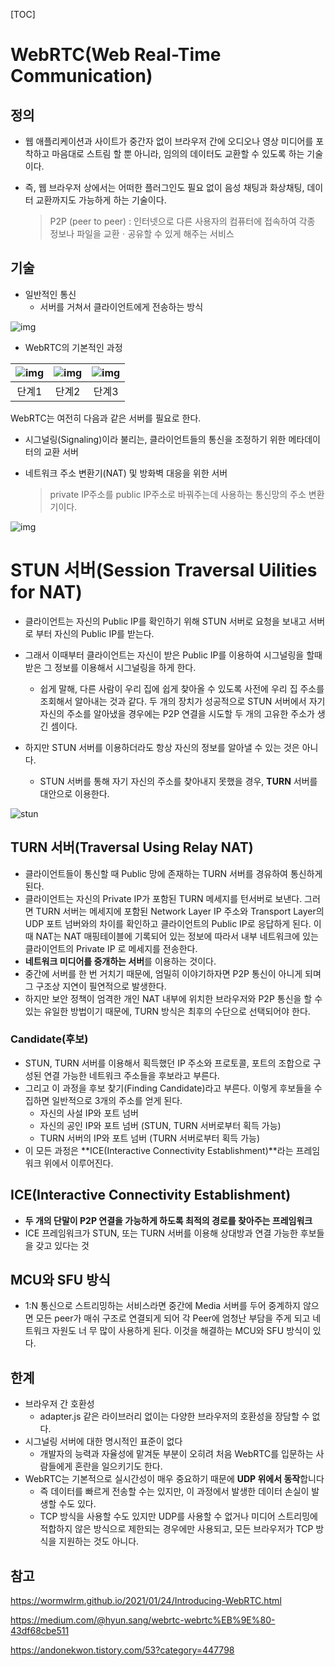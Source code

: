 [TOC]



# WebRTC(Web Real-Time Communication)

## 정의

- 웹 애플리케이션과 사이트가 중간자 없이 브라우저 간에 오디오나 영상 미디어를 포착하고 마음대로 스트림 할 뿐 아니라, 임의의 데이터도 교환할 수 있도록 하는 기술이다.

- 즉, 웹 브라우저 상에서는 어떠한 플러그인도 필요 없이 음성 채팅과 화상채팅, 데이터 교환까지도 가능하게 하는 기술이다.

  > P2P (peer to peer) : 인터넷으로 다른 사용자의 컴퓨터에 접속하여 각종 정보나 파일을 교환ㆍ공유할 수 있게 해주는 서비스



##  기술

- 일반적인 통신
  - 서버를 거쳐서 클라이언트에게 전송하는 방식

![img](https://blog.kakaocdn.net/dn/bxqtuw/btqQZxG4nwE/NVAaGFRD4TOf039jhG8DAK/img.png)

- WebRTC의 기본적인 과정

| ![img](https://blog.kakaocdn.net/dn/KqLMN/btqQ3gLpVyZ/xMad7EAqWU6ZeKYREgeVZk/img.png) | ![img](https://blog.kakaocdn.net/dn/PXayX/btqQZwnRfQc/qXEdveeN33Punf2keGQJXK/img.png) | ![img](https://blog.kakaocdn.net/dn/d6KnO6/btqQZxUC5MA/anekQtqUmv8WCbkKujpcYK/img.png) |
| :----------------------------------------------------------: | :----------------------------------------------------------: | :----------------------------------------------------------: |
|                            단계1                             |                            단계2                             |                            단계3                             |

WebRTC는 여전히 다음과 같은 서버를 필요로 한다.

- 시그널링(Signaling)이라 불리는, 클라이언트들의 통신을 조정하기 위한 메타데이터의 교환 서버

- 네트워크 주소 변환기(NAT) 및 방화벽 대응을 위한 서버

  > private IP주소를 public IP주소로 바꿔주는데 사용하는 통신망의 주소 변환기이다.

![img](https://blog.kakaocdn.net/dn/bYDPRl/btqRxZQ4xL3/ieO7U9CkjtBcvI6eWlUC1k/img.png)





# STUN 서버(Session Traversal Uilities for NAT)

- 클라이언트는 자신의 Public IP를 확인하기 위해 STUN 서버로 요청을 보내고 서버로 부터 자신의 Public IP를 받는다.
- 그래서 이때부터 클라이언트는 자신이 받은 Public IP를 이용하여 시그널링을 할때 받은 그 정보를 이용해서 시그널링을 하게 한다.
  - 쉽게 말해, 다른 사람이 우리 집에 쉽게 찾아올 수 있도록 사전에 우리 집 주소를 조회해서 알아내는 것과 같다. 두 개의 장치가 성공적으로 STUN 서버에서 자기 자신의 주소를 알아냈을 경우에는 P2P 연결을 시도할 두 개의 고유한 주소가 생긴 셈이다.

- 하지만 STUN 서버를 이용하더라도 항상 자신의 정보를 알아낼 수 있는 것은 아니다.
  -  STUN 서버를 통해 자기 자신의 주소를 찾아내지 못했을 경우, **TURN** 서버를 대안으로 이용한다.

![stun](https://wormwlrm.github.io/img/posts/2021-01-24/1.png)

## TURN  서버(Traversal Using Relay NAT)

- 클라이언트들이 통신할 때 Public 망에 존재하는 TURN 서버를 경유하여 통신하게 된다.
- 클라이언트는 자신의 Private IP가 포함된 TURN 메세지를 턴서버로 보낸다. 그러면 TURN 서버는 메세지에 포함된 Network Layer IP 주소와 Transport Layer의 UDP 포트 넘버와의 차이를 확인하고 클라이언트의 Public IP로 응답하게 된다. 이때 NAT는 NAT 매핑테이블에 기록되어 있는 정보에 따라서 내부 네트워크에 있는 클라이언트의 Private IP 로 메세지를 전송한다.
- **네트워크 미디어를 중개하는 서버**를 이용하는 것이다. 
- 중간에 서버를 한 번 거치기 때문에, 엄밀히 이야기하자면 P2P 통신이 아니게 되며 그 구조상 지연이 필연적으로 발생한다.
-  하지만 보안 정책이 엄격한 개인 NAT 내부에 위치한 브라우저와 P2P 통신을 할 수 있는 유일한 방법이기 때문에, TURN 방식은 최후의 수단으로 선택되어야 한다.  



### Candidate(후보)

- STUN, TURN 서버를 이용해서 획득했던 IP 주소와 프로토콜, 포트의 조합으로 구성된 연결 가능한 네트워크 주소들을 후보라고 부른다. 
- 그리고 이 과정을 후보 찾기(Finding Candidate)라고 부른다. 이렇게 후보들을 수집하면 일반적으로 3개의 주소를 얻게 된다. 
  - 자신의 사설 IP와 포트 넘버
  - 자신의 공인 IP와 포트 넘버 (STUN, TURN 서버로부터 획득 가능)
  - TURN 서버의 IP와 포트 넘버 (TURN 서버로부터 획득 가능)
- 이 모든 과정은 **ICE(Interactive Connectivity Establishment)**라는 프레임워크 위에서 이루어진다.



## ICE(Interactive Connectivity Establishment)

- **두 개의 단말이 P2P 연결을 가능하게 하도록 최적의 경로를 찾아주는 프레임워크**
- ICE 프레임워크가 STUN, 또는 TURN 서버를 이용해 상대방과 연결 가능한 후보들을 갖고 있다는 것



## MCU와 SFU 방식

- 1:N 통신으로 스트리밍하는 서비스라면 중간에 Media 서버를 두어 중계하지 않으면 모든 peer가 매쉬 구조로 연결되게 되어 각 Peer에 엄청난 부담을 주게 되고 네트워크 자원도 너 무 많이 사용하게 된다. 이것을 해결하는 MCU와 SFU 방식이 있다. 



## 한계

- 브라우저 간 호환성
  - adapter.js 같은 라이브러리 없이는 다양한 브라우저의 호환성을 장담할 수 없다.
- 시그널링 서버에 대한 명시적인 표준이 없다
  - 개발자의 능력과 자율성에 맡겨둔 부분이 오히려 처음 WebRTC를 입문하는 사람들에게 혼란을 일으키기도 한다.
- WebRTC는 기본적으로 실시간성이 매우 중요하기 때문에 **UDP 위에서 동작**합니다
  - 즉 데이터를 빠르게 전송할 수는 있지만, 이 과정에서 발생한 데이터 손실이 발생할 수도 있다.
  - TCP 방식을 사용할 수도 있지만 UDP를 사용할 수 없거나 미디어 스트리밍에 적합하지 않은 방식으로 제한되는 경우에만 사용되고, 모든 브라우저가 TCP 방식을 지원하는 것도 아니다. 



## 참고

https://wormwlrm.github.io/2021/01/24/Introducing-WebRTC.html

https://medium.com/@hyun.sang/webrtc-webrtc%EB%9E%80-43df68cbe511

https://andonekwon.tistory.com/53?category=447798

